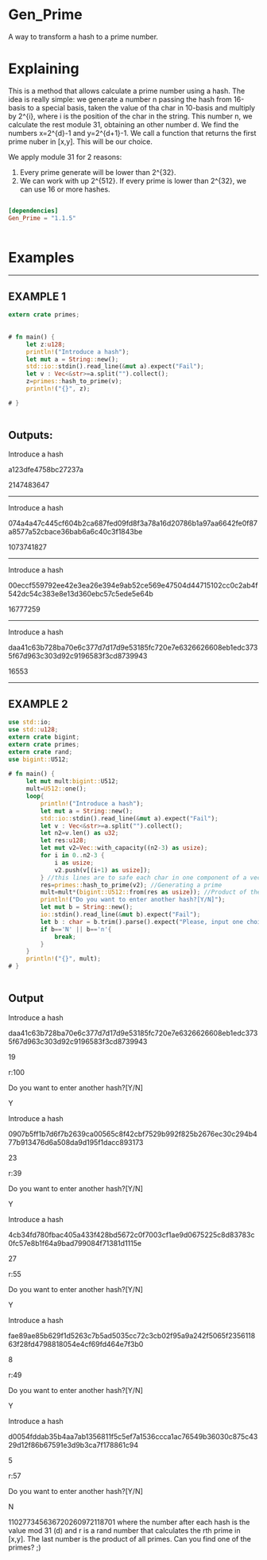 # Gen_Prime
A way to transform a hash to a prime number.

# Explaining
This is a method that allows calculate a prime number using a hash. 
The idea is really simple: we generate a number n passing the hash from 16-basis to a special basis, 
taken the value of tha char in 10-basis and multiply by 2^{i}, where i is the position of the char in the string. 
This number n, we calculate the rest module 31, obtaining an other number d. We find the numbers x=2^{d}-1 and y=2^{d+1}-1.
We call a function that returns the first prime nuber in [x,y]. This will be our choice. 
  
We apply module 31 for 2 reasons: 
1. Every prime generate will be lower than 2^{32}.
2. We can work with up 2^{512}. If every prime is lower than 2^{32}, we can use 16 or more hashes.
 
```toml

[dependencies]
Gen_Prime = "1.1.5"
 
```
  
# Examples
 
------------------------------------------------------------------------------------------------------- 
## EXAMPLE 1 
 
```rust
extern crate primes;
 
 
# fn main() {
     let z:u128;
     println!("Introduce a hash");
     let mut a = String::new();
     std::io::stdin().read_line(&mut a).expect("Fail");
     let v : Vec<&str>=a.split("").collect();
     z=primes::hash_to_prime(v);
     println!("{}", z);

# } 
 
``` 
Outputs:
-------------------------------------------------------------------------------------------------------
 
Introduce a hash
 
a123dfe4758bc27237a
 
2147483647
 
-------------------------------------------------------------------------------------------------------
 
Introduce a hash
 
074a4a47c445cf604b2ca687fed09fd8f3a78a16d20786b1a97aa6642fe0f87a8577a52cbace36bab6a6c40c3f1843be
 
1073741827
 
-------------------------------------------------------------------------------------------------------
 
Introduce a hash
 
00eccf559792ee42e3ea26e394e9ab52ce569e47504d44715102cc0c2ab4f542dc54c383e8e13d360ebc57c5ede5e64b
 
16777259

-------------------------------------------------------------------------------------------------------

Introduce a hash

daa41c63b728ba70e6c377d7d17d9e53185fc720e7e6326626608eb1edc3735f67d963c303d92c9196583f3cd8739943

16553

-------------------------------------------------------------------------------------------------------

## EXAMPLE 2
 
```rust
use std::io;
use std::u128;
extern crate bigint;
extern crate primes;
extern crate rand;
use bigint::U512;
 
# fn main() { 
     let mut mult:bigint::U512;
     mult=U512::one();
     loop{
         println!("Introduce a hash");
         let mut a = String::new();
         std::io::stdin().read_line(&mut a).expect("Fail");
         let v : Vec<&str>=a.split("").collect();
         let n2=v.len() as u32;
         let res:u128;
         let mut v2=Vec::with_capacity((n2-3) as usize);
         for i in 0..n2-3 {
             i as usize;
             v2.push(v[(i+1) as usize]);
         } //this lines are to safe each char in one component of a vector, and to delete white spaces
         res=primes::hash_to_prime(v2); //Generating a prime
         mult=mult*(bigint::U512::from(res as usize)); //Product of the primes
         println!("Do you want to enter another hash?[Y/N]");
         let mut b = String::new();
         io::stdin().read_line(&mut b).expect("Fail");
         let b : char = b.trim().parse().expect("Please, input one choice");
         if b=='N' || b=='n'{
             break;
         }
     }
     println!("{}", mult);
# }
 
``` 
 
## Output
 
Introduce a hash
 
daa41c63b728ba70e6c377d7d17d9e53185fc720e7e6326626608eb1edc3735f67d963c303d92c9196583f3cd8739943
 
19
 
r:100
 
Do you want to enter another hash?[Y/N]
 
Y
 
Introduce a hash
 
0907b5ff1b7d6f7b2639ca00565c8f42cbf7529b992f825b2676ec30c294b477b913476d6a508da9d195f1dacc893173
 
23
 
r:39
 
Do you want to enter another hash?[Y/N]
 
Y
 
Introduce a hash
 
4cb34fd780fbac405a433f428bd5672c0f7003cf1ae9d0675225c8d83783c0fc57e8b1f64a9bad799084f71381d1115e
 
27
 
r:55
 
Do you want to enter another hash?[Y/N]
 
Y
 
Introduce a hash
 
fae89ae85b629f1d5263c7b5ad5035cc72c3cb02f95a9a242f5065f235611863f28fd4798818054e4cf69fd464e7f3b0
 
8
 
r:49
 
Do you want to enter another hash?[Y/N]
 
Y
 
Introduce a hash

d0054fddab35b4aa7ab1356811f5c5ef7a1536ccca1ac76549b36030c875c4329d12f86b67591e3d9b3ca7f178861c94
 
5
 
r:57
 
Do you want to enter another hash?[Y/N]
 
N
 
110277345636720260972118701 
where the number after each hash is the value mod 31 (d) and r is a rand number that calculates the rth prime in [x,y].
The last number is the product of all primes. Can you find one of the primes? ;)
